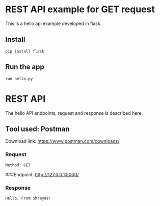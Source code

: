 
# REST API example for GET request

This is a hello api example developed in flask.


## Install

    pip install flask

## Run the app
    run hello.py

# REST API

The hello API endpoints, request and response is described here.

## Tool used: Postman

Download link: https://www.postman.com/downloads/

### Request

`Method: GET`


###Endpoint: http://127.0.0.1:5000/



### Response

    Hello, From Shreyas!

